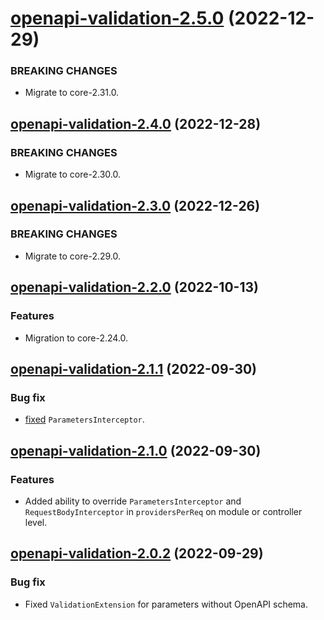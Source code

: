 <a name="openapi-validation-2.5.0"></a>
# [openapi-validation-2.5.0](https://github.com/ditsmod/ditsmod/releases/tag/openapi-validation-2.5.0) (2022-12-29)

### BREAKING CHANGES

- Migrate to core-2.31.0.

<a name="openapi-validation-2.4.0"></a>
## [openapi-validation-2.4.0](https://github.com/ditsmod/ditsmod/releases/tag/openapi-validation-2.4.0) (2022-12-28)

### BREAKING CHANGES

- Migrate to core-2.30.0.

<a name="openapi-validation-2.3.0"></a>
## [openapi-validation-2.3.0](https://github.com/ditsmod/ditsmod/releases/tag/openapi-validation-2.3.0) (2022-12-26)

### BREAKING CHANGES

- Migrate to core-2.29.0.

<a name="openapi-validation-2.2.0"></a>
## [openapi-validation-2.2.0](https://github.com/ditsmod/ditsmod/releases/tag/openapi-validation-2.2.0) (2022-10-13)

### Features

- Migration to core-2.24.0.

<a name="openapi-validation-2.1.1"></a>
## [openapi-validation-2.1.1](https://github.com/ditsmod/ditsmod/releases/tag/openapi-validation-2.1.1) (2022-09-30)

### Bug fix

- [fixed](https://github.com/ditsmod/ditsmod/commit/e42d47ec97) `ParametersInterceptor`.

<a name="openapi-validation-2.1.0"></a>
## [openapi-validation-2.1.0](https://github.com/ditsmod/ditsmod/releases/tag/openapi-validation-2.1.0) (2022-09-30)

### Features

- Added ability to override `ParametersInterceptor` and `RequestBodyInterceptor` in `providersPerReq` on module or controller level.

<a name="openapi-validation-2.0.2"></a>
## [openapi-validation-2.0.2](https://github.com/ditsmod/ditsmod/releases/tag/openapi-validation-2.0.2) (2022-09-29)

### Bug fix

- Fixed `ValidationExtension` for parameters without OpenAPI schema.
